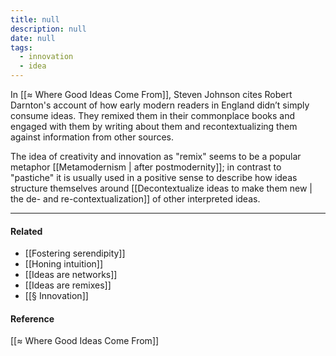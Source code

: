 ```yaml
---
title: null
description: null
date: null
tags:
  - innovation
  - idea
---
```


In [[≈ Where Good Ideas Come From]], Steven Johnson cites Robert Darnton's account of how early modern readers in England didn’t simply consume ideas. They remixed them in their commonplace books and engaged with them by writing about them and recontextualizing them against information from other sources.

The idea of creativity and innovation as "remix" seems to be a popular metaphor [[Metamodernism | after postmodernity]]; in contrast to "pastiche" it is usually used in a positive sense to describe how ideas structure themselves around [[Decontextualize ideas to make them new | the de- and re-contextualization]] of other interpreted ideas.

---

#### Related

- [[Fostering serendipity]]
- [[Honing intuition]]
- [[Ideas are networks]]
- [[Ideas are remixes]]
- [[§ Innovation]]

#### Reference

[[≈ Where Good Ideas Come From]]
